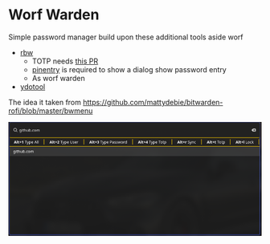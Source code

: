 # Worf Warden

Simple password manager build upon these additional tools aside worf
* [rbw](https://github.com/doy/rbw)
  * TOTP needs [this PR ](https://github.com/doy/rbw/pull/247) 
  * [pinentry](https://www.gnupg.org/related_software/pinentry/index.en.html) is required to show a dialog show password entry 
  * As worf warden 
* [ydotool](https://github.com/ReimuNotMoe/ydotool)

The idea it taken from https://github.com/mattydebie/bitwarden-rofi/blob/master/bwmenu

<img src="images/worf-warden.png">
